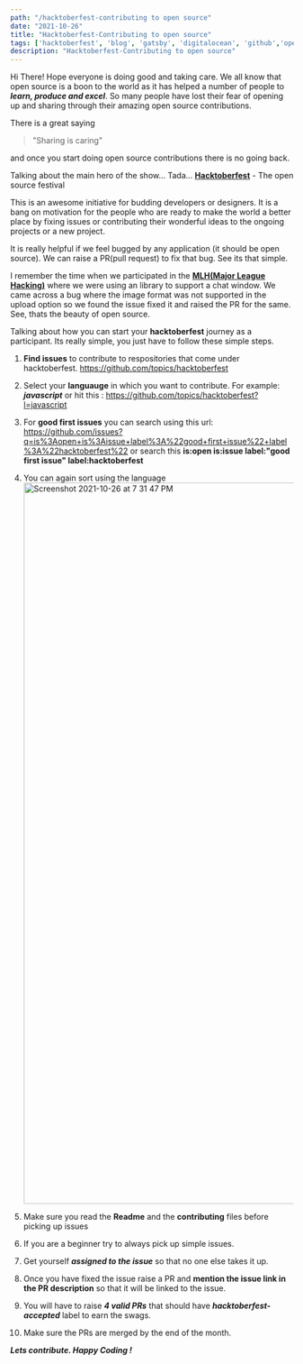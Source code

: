 ```yaml
---
path: "/hacktoberfest-contributing to open source"
date: "2021-10-26"
title: "Hacktoberfest-Contributing to open source"
tags: ['hacktoberfest', 'blog', 'gatsby', 'digitalocean', 'github','open-source']
description: "Hacktoberfest-Contributing to open source"
---
```


Hi There! Hope everyone is doing good and taking care.
We all know that open source is a boon to the world as it has helped a number of people to ***learn, produce and excel***. So many people have lost their fear of opening up and sharing through their amazing open source contributions.

There is a great saying 

> "Sharing is caring"

and once you start doing open source contributions there is no going back.

Talking about the main hero of the show... Tada...
**[Hacktoberfest](https://hacktoberfest.digitalocean.com/)** - The open source festival

This is an awesome initiative for budding developers or designers. It is a bang on motivation for the people who are ready to make the world a better place by fixing issues or contributing their wonderful ideas to the ongoing projects or a new project.

It is really helpful if we feel bugged by any application (it should be open source). We can raise a PR(pull request) to fix that bug. See its that simple.

I remember the time when we participated in the **[MLH(Major League Hacking)](https://mlh.io/)** where we were using an library to support a chat window. We came across a bug where the image format was not supported in the upload option so we found the issue fixed it and raised the PR for the same. See, thats the beauty of open source.

Talking about how you can start your **hacktoberfest** journey as a participant. Its really simple, you just have to follow these simple steps.

 1. **Find issues** to contribute to respositories that come under hacktoberfest.  https://github.com/topics/hacktoberfest

 2. Select your **languauge** in which you want to contribute. For example: ***javascript*** or hit this : https://github.com/topics/hacktoberfest?l=javascript

 3. For **good first issues** you can search using this url: https://github.com/issues?q=is%3Aopen+is%3Aissue+label%3A%22good+first+issue%22+label%3A%22hacktoberfest%22 or search this **is:open is:issue label:"good first issue" label:hacktoberfest** 
 4. You can again sort using the language <img width="1280" alt="Screenshot 2021-10-26 at 7 31 47 PM" src="https://user-images.githubusercontent.com/12448024/138895147-35cd31d1-cba2-4044-aa6a-aa89491e2cde.png">
 5. Make sure you read the **Readme** and the **contributing** files before picking up issues
 6. If you are a beginner try to always pick up simple issues.
 7. Get yourself ***assigned to the issue*** so that no one else takes it up.
 8. Once you have fixed the issue raise a PR and **mention the issue link in the PR description** so that it will be linked to the issue.
 9. You will have to raise ***4 valid PRs*** that should have ***hacktoberfest-accepted*** label to earn the swags.
 9.  Make sure the PRs are merged by the end of the month.

***Lets contribute. Happy Coding !*** 